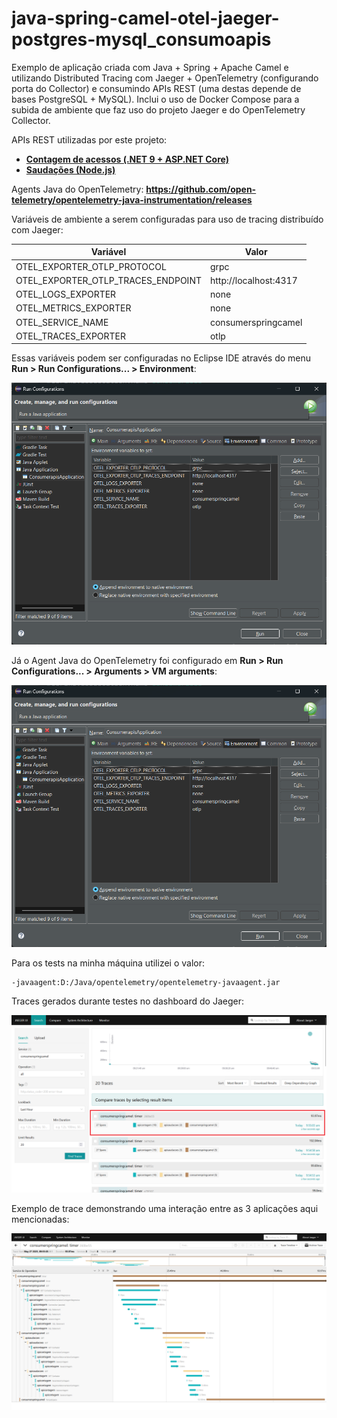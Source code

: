 # java-spring-camel-otel-jaeger-postgres-mysql_consumoapis
Exemplo de aplicação criada com Java + Spring + Apache Camel e utilizando Distributed Tracing com Jaeger + OpenTelemetry (configurando porta do Collector) e consumindo APIs REST (uma destas depende de bases PostgreSQL + MySQL). Inclui o uso de Docker Compose para a subida de ambiente que faz uso do projeto Jaeger e do OpenTelemetry Collector.

APIs REST utilizadas por este projeto:
- [**Contagem de acessos (.NET 9 + ASP.NET Core)**](https://github.com/renatogroffe/aspnetcore9-otel-jaeger-postgres-mysql_apicontagem)
- [**Saudações (Node.js)**](https://github.com/renatogroffe/nodejs-otel-jaeger_apisaudacoes)

Agents Java do OpenTelemetry: **https://github.com/open-telemetry/opentelemetry-java-instrumentation/releases**

Variáveis de ambiente a serem configuradas para uso de tracing distribuído com Jaeger:

| Variável                          | Valor                   |
|-----------------------------------|-------------------------|
| OTEL_EXPORTER_OTLP_PROTOCOL       | grpc                    |
| OTEL_EXPORTER_OTLP_TRACES_ENDPOINT| http://localhost:4317   |
| OTEL_LOGS_EXPORTER                | none                    |
| OTEL_METRICS_EXPORTER             | none                    |
| OTEL_SERVICE_NAME                 | consumerspringcamel     |
| OTEL_TRACES_EXPORTER              | otlp                    |

Essas variáveis podem ser configuradas no Eclipse IDE através do menu **Run > Run Configurations... > Environment**:

![Variáveis de ambiente no Eclipse](img/eclipse-env-var-jaeger.png)

Já o Agent Java do OpenTelemetry foi configurado em **Run > Run Configurations... > Arguments > VM arguments**:

![Configurando uso do Agent Java do OpenTelemetry no Eclipse](img/eclipse-env-var-jaeger.png)

Para os tests na minha máquina utilizei o valor:

```
-javaagent:D:/Java/opentelemetry/opentelemetry-javaagent.jar
```

Traces gerados durante testes no dashboard do Jaeger:

![Traces gerados no Jaeger](img/jaeger-01.png)

Exemplo de trace demonstrando uma interação entre as 3 aplicações aqui mencionadas:

![Trace em detalhes no Jaeger](img/jaeger-02.png)